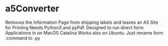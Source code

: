 # a5Converter
Removes the Information Page from shipping labels and leaves an A5 Site for Printing
Needs Python3 and pyPdf. Designed to run direct form Applications in on MacOS Catalina
Works also on Ubuntu. Just rename form .command to .py
